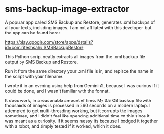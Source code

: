 # sms-backup-image-extractor
A popular app called SMS Backup and Restore, generates .xml backups of all your texts, including images.
I am not affliated with this developer, but the app can be found here:

https://play.google.com/store/apps/details?id=com.riteshsahu.SMSBackupRestore

This Python script neatly extracts all images from the .xml backup file output by SMS Backup and Restore.

Run it from the same directory your .xml file is in, and replace the name in the script with your filename.

I wrote it in an evening using help from Gemini AI, because I was curious if it could be done, and I wasn't familiar with the format.

It does work, in a reasonable amount of time. My 3.5 GB backup file with thousands of images is processed in 360 seconds on a modern laptop. I attempted to get multi-threading working, but it corrupts the images sometimes, and I didn't feel like spending additional time on this since it was meant as a curiosity. If it seems messy its because I bodged it together with a robot, and simply tested if it worked, which it does.
